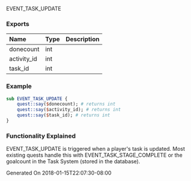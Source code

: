 EVENT_TASK_UPDATE
### Exports
**Name**|**Type**|**Description**
:-----|:-----|:-----
donecount|int|
activity_id|int|
task_id|int|
### Example
```perl
sub EVENT_TASK_UPDATE {
	quest::say($donecount); # returns int
	quest::say($activity_id); # returns int
	quest::say($task_id); # returns int
}
```

### Functionality Explained

EVENT_TASK_UPDATE is triggered when a player's task is updated.  Most existing quests handle this with EVENT_TASK_STAGE_COMPLETE or the goalcount in the Task System (stored in the database).


Generated On 2018-01-15T22:07:30-08:00